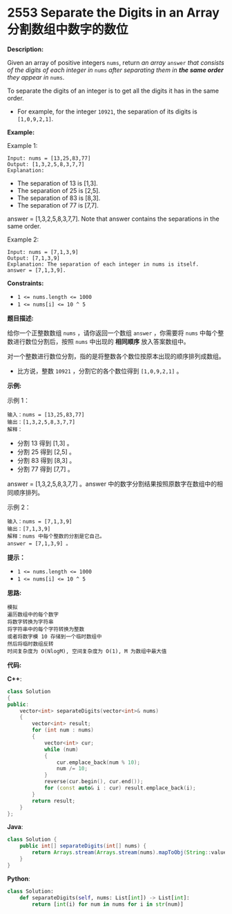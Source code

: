 # 2553 Separate the Digits in an Array 分割数组中数字的数位

__Description:__

Given an array of positive integers `nums`, return _an array_ `answer` _that consists of the digits of each integer in_ `nums` _after separating them in __the same order__ they appear in_ `nums`.

To separate the digits of an integer is to get all the digits it has in the same order.

- For example, for the integer `10921`, the separation of its digits is `[1,0,9,2,1]`.

__Example:__

Example 1:

```text
Input: nums = [13,25,83,77]
Output: [1,3,2,5,8,3,7,7]
Explanation: 
```

- The separation of 13 is [1,3].
- The separation of 25 is [2,5].
- The separation of 83 is [8,3].
- The separation of 77 is [7,7].

answer = [1,3,2,5,8,3,7,7]. Note that answer contains the separations in the same order.

Example 2:

```text
Input: nums = [7,1,3,9]
Output: [7,1,3,9]
Explanation: The separation of each integer in nums is itself.
answer = [7,1,3,9].
```

__Constraints:__

- `1 <= nums.length <= 1000`
- `1 <= nums[i] <= 10 ^ 5`

__题目描述:__

给你一个正整数数组 `nums` ，请你返回一个数组 `answer` ，你需要将 `nums` 中每个整数进行数位分割后，按照 `nums` 中出现的 __相同顺序__ 放入答案数组中。

对一个整数进行数位分割，指的是将整数各个数位按原本出现的顺序排列成数组。

- 比方说，整数 `10921` ，分割它的各个数位得到 `[1,0,9,2,1]` 。

__示例:__

示例 1：

```text
输入：nums = [13,25,83,77]
输出：[1,3,2,5,8,3,7,7]
解释：
```

- 分割 13 得到 [1,3] 。
- 分割 25 得到 [2,5] 。
- 分割 83 得到 [8,3] 。
- 分割 77 得到 [7,7] 。

answer = [1,3,2,5,8,3,7,7] 。answer 中的数字分割结果按照原数字在数组中的相同顺序排列。

示例 2：

```text
输入：nums = [7,1,3,9]
输出：[7,1,3,9]
解释：nums 中每个整数的分割是它自己。
answer = [7,1,3,9] 。
```

__提示：__

- `1 <= nums.length <= 1000`
- `1 <= nums[i] <= 10 ^ 5`

__思路:__

```text
模拟
遍历数组中的每个数字
将数字转换为字符串
将字符串中的每个字符转换为整数
或者将数字模 10 存储到一个临时数组中
然后将临时数组反转
时间复杂度为 O(NlogM), 空间复杂度为 O(1), M 为数组中最大值
```

__代码:__

__C++__:

```C++
class Solution 
{
public:
    vector<int> separateDigits(vector<int>& nums) 
    {
        vector<int> result;
        for (int num : nums)
        {
            vector<int> cur;
            while (num)
            {
                cur.emplace_back(num % 10);
                num /= 10;
            }
            reverse(cur.begin(), cur.end());
            for (const auto& i : cur) result.emplace_back(i);
        }
        return result;
    }
};
```

__Java__:

```Java
class Solution {
    public int[] separateDigits(int[] nums) {
        return Arrays.stream(Arrays.stream(nums).mapToObj(String::valueOf).collect(Collectors.joining()).split("")).mapToInt(Integer::parseInt).toArray();
    }
}
```

__Python__:

```Python
class Solution:
    def separateDigits(self, nums: List[int]) -> List[int]:
        return [int(i) for num in nums for i in str(num)]
```
